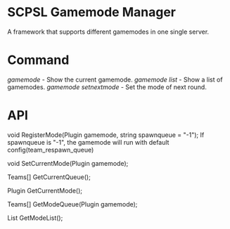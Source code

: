 # SCPSL Gamemode Manager
A framework that supports different gamemodes in one single server.

# Command
*gamemode* - Show the current gamemode.
*gamemode list* - Show a list of gamemodes.
*gamemode setnextmode <plugin id>* - Set the mode of next round.

# API
void RegisterMode(Plugin gamemode, string spawnqueue = "-1");
If spawnqueue is "-1", the gamemode will run with default config(team_respawn_queue)

void SetCurrentMode(Plugin gamemode);

Teams[] GetCurrentQueue();

Plugin GetCurrentMode();

Teams[] GetModeQueue(Plugin gamemode);

List<Plugin> GetModeList();